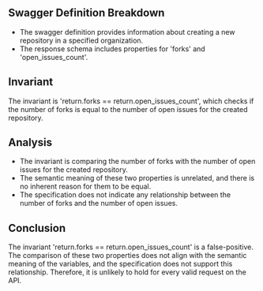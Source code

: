 ## Swagger Definition Breakdown
- The swagger definition provides information about creating a new repository in a specified organization.
- The response schema includes properties for 'forks' and 'open_issues_count'.

## Invariant
The invariant is 'return.forks == return.open_issues_count', which checks if the number of forks is equal to the number of open issues for the created repository.

## Analysis
- The invariant is comparing the number of forks with the number of open issues for the created repository.
- The semantic meaning of these two properties is unrelated, and there is no inherent reason for them to be equal.
- The specification does not indicate any relationship between the number of forks and the number of open issues.

## Conclusion
The invariant 'return.forks == return.open_issues_count' is a false-positive. The comparison of these two properties does not align with the semantic meaning of the variables, and the specification does not support this relationship. Therefore, it is unlikely to hold for every valid request on the API.
